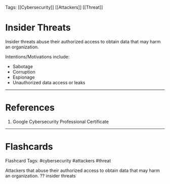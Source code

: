 Tags: [[Cybersecurity]] [[Attackers]] [[Threat]]
# Insider Threats

Insider threats abuse their authorized access to obtain data that may harm an organization.

Intentions/Motivations include:
- Sabotage
- Corruption
- Espionage
- Unauthorized data access or leaks

---
# References

1. Google Cybersecurity Professional Certificate

---
# Flashcards

Flashcard Tags: #cybersecurity #attackers #threat 

Attackers that abuse their authorized access to obtain data that may harm an organization.
??
insider threats
<!--SR:!2024-05-06,7,250!2024-05-06,7,250-->